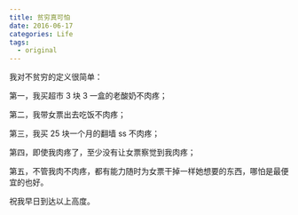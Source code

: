 ```yaml
---
title: 贫穷真可怕
date: 2016-06-17
categories: Life
tags:
  - original
---
```


我对不贫穷的定义很简单：

第一，我买超市 3 块 3 一盒的老酸奶不肉疼；

第二，我带女票出去吃饭不肉疼；

第三，我买 25 块一个月的翻墙 ss 不肉疼；

第四，即使我肉疼了，至少没有让女票察觉到我肉疼；

第五，不管我肉不肉疼，都有能力随时为女票干掉一样她想要的东西，哪怕是最便宜的也好。

祝我早日到达以上高度。
